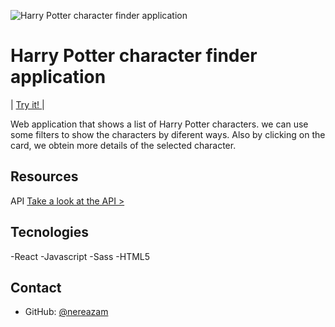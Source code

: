 ![Harry Potter character finder application](http://www.mipetitmadrid.com/web_mipetitmadrid/docs/azul_1.jpg)

# Harry Potter character finder application 

<span> | </span>  <a href="http://beta.adalab.es/modulo-3-evaluacion-final-nereazam/"> 
 Try it! </a><span> | </span>
    
   

Web application that shows a list of Harry Potter characters.
we can use some filters to show the characters by diferent ways.
Also  by clicking on the card, we obtein more details of the selected character.




## Resources
API
 <a href="https://hp-api.herokuapp.com"> Take a look at the API ></a>

## Tecnologies
-React
-Javascript
-Sass
-HTML5


## Contact

- GitHub: [@nereazam](https://github.com/nereazam) 

